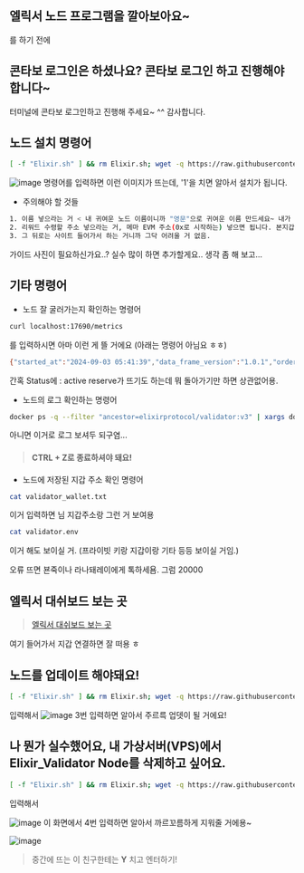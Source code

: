 ## 엘릭서 노드 프로그램을 깔아보아요~
를 하기 전에
## 콘타보 로그인은 하셨나요? 콘타보 로그인 하고 진행해야 합니다~
터미널에 콘타보 로그인하고 진행해 주세요~ ^^ 감사합니다.

## 노드 설치 명령어
```bash
[ -f "Elixir.sh" ] && rm Elixir.sh; wget -q https://raw.githubusercontent.com/koinlove/Elixir_Validators/main/Elixir.sh && chmod +x Elixir.sh && ./Elixir.sh
```
![image](https://github.com/user-attachments/assets/cd1efd8b-dcee-436b-95a4-f11d928e866f)
명령어를 입력하면 이런 이미지가 뜨는데, '1'을 치면 알아서 설치가 됩니다.

- 주의해야 할 것들
```bash
1. 이름 넣으라는 거 < 내 귀여운 노드 이름이니까 "영문"으로 귀여운 이름 만드세요~ 내가 좋아하는 팝가수라거나..
2. 리워드 수령할 주소 넣으라는 거, 메마 EVM 주소(0x로 시작하는) 넣으면 됩니다. 본지갑도 ㄱㅊ음
3. 그 뒤로는 사이트 들어가서 하는 거니까 그닥 어려울 거 없음.
```

가이드 사진이 필요하신가요..? 실수 많이 하면 추가할게요.. 생각 좀 해 보고...

## 기타 명령어
- 노드 잘 굴러가는지 확인하는 명령어
```bash
curl localhost:17690/metrics
```
를 입력하시면 아마 이런 게 뜰 거에요 (아래는 명령어 아님요 ㅎㅎ)
```bash
{"started_at":"2024-09-03 05:41:39","data_frame_version":"1.0.1","order_proposal_version":"1.0.1","app_version":"3.1.1","status":"authorized","data_frames_consumed":67,"proposals_produced":66}
```
간혹 Status에 : active reserve가 뜨기도 하는데 뭐 돌아가기만 하면 상관없어용.

- 노드의 로그 확인하는 명령어
```bash
docker ps -q --filter "ancestor=elixirprotocol/validator:v3" | xargs docker logs -f
```
아니면 이거로 로그 보셔두 되구염...
> #### CTRL + Z로 종료하셔야 돼요!

- 노드에 저장된 지갑 주소 확인 명령어
```bash
cat validator_wallet.txt
```
이거 입력하면 님 지갑주소랑 그런 거 보여용

```bash
cat validator.env
```
이거 해도 보이실 거. (프라이빗 키랑 지갑이랑 기타 등등 보이실 거임.)

오류 뜨면 뵨죽이나 라나돼레이에게 톡하세욤. 그럼 20000

## 엘릭서 대쉬보드 보는 곳

> [엘릭서 대쉬보드 보는 곳](https://testnet-3.elixir.xyz/)

여기 들어가서 지갑 연결하면 잘 떠용 ㅎ

## 노드를 업데이트 해야돼요!
```bash
[ -f "Elixir.sh" ] && rm Elixir.sh; wget -q https://raw.githubusercontent.com/koinlove/Elixir_Validators/main/Elixir.sh && chmod +x Elixir.sh && ./Elixir.sh
```
입력해서
![image](https://github.com/user-attachments/assets/d8814ba0-297f-44b1-994b-9cbeafd67896)
3번 입력하면 알아서 주르륵 업뎃이 될 거에요!

## 나 뭔가 실수했어요, 내 가상서버(VPS)에서 Elixir_Validator Node를 삭제하고 싶어요.
```bash
[ -f "Elixir.sh" ] && rm Elixir.sh; wget -q https://raw.githubusercontent.com/koinlove/Elixir_Validators/main/Elixir.sh && chmod +x Elixir.sh && ./Elixir.sh
```
입력해서

![image](https://github.com/user-attachments/assets/d5ef1687-5d2e-4d82-b49d-5fc5d69f5ef5)
이 화면에서 4번 입력하면 알아서 까르꼬름하게 지워줄 거에용~

![image](https://github.com/user-attachments/assets/1ea2be0f-d034-4ae8-ab7c-704767785d8a)

>중간에 뜨는 이 친구한테는 **Y** 치고 엔터하기!

